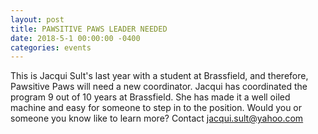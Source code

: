 ```yaml
---
layout: post
title: PAWSITIVE PAWS LEADER NEEDED
date: 2018-5-1 00:00:00 -0400
categories: events
---
```

This is Jacqui Sult's last year with a student at Brassfield, and therefore, Pawsitive Paws will need a new coordinator. Jacqui has coordinated the program 9 out of 10 years at Brassfield. She has made it a well oiled machine and easy for someone to step in to the position.   Would you or someone you know like to learn more? Contact [jacqui.sult@yahoo.com](mailto:jacqui.sult@yahoo.com)
